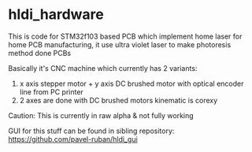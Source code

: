 # hldi_hardware

This is code for STM32f103 based PCB which implement home laser for home PCB manufacturing, it use ultra violet laser to make photoresis method done PCBs

Basically it's CNC machine which currently has 2 variants:
1. x axis stepper motor + y axis DC brushed motor with optical encoder line from PC printer
2. 2 axes are done with DC brushed motors kinematic is corexy 

Caution: This is currently in raw alpha & not fully working

GUI for this stuff can be found in sibling repository: https://github.com/pavel-ruban/hldi_gui

